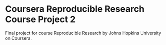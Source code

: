 # Coursera Reproducible Research Course Project 2
  
 Final project for course Reproducible Research by Johns Hopkins University on Coursera.
